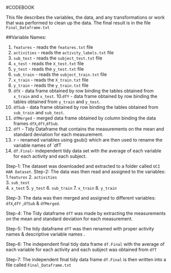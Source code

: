 #CODEBOOK

This file describes the variables, the data, and any transformations or work that was performed to clean up the data.
The final result is in the file `Final_Dataframe.txt`

##Variable Names:
1. `features` - reads the `features.txt` file
2. `activities` - reads the `activity_labels.txt` file  
3. `sub_test` - reads the `subject_test.txt` file  
4. `x_test` - reads the `X_test.txt` file
5. `y_test` - reads the `y_test.txt` file
6. `sub_train` - reads the `subject_train.txt` file
7. `x_train` - reads the `X_train.txt` file
8. `y_train` - reads the `y_train.txt` file
9. `dfX` - data frame obtained by row binding the tables obtained from `x_train` and `x_test`.
10.`dfY` - data frame obtained by row binding the tables obtained from `y_train` and `y_test`. 
11. `dfSub` - data frame obtained by row binding the tables obtained from `sub_train` and `sub_test`.
12. `dfMerged` - merged data frame obtained by column binding the data frames `dfX`,`dfY`,`dfSub`.
13. `dfT` - Tidy Dataframe that contains the measurements on the mean and standard deviation for each measurement.
14. `r` - renamed variables using gsub() which are then used to rename the variable names of `dfT  
15. `df.Final`- independent tidy data set with the average of each variable for each activity and each subject.

Step-1: The dataset was downloaded and extracted to a folder called `UCI HAR Dataset`.
Step-2: The data was then read and assigned to the variables:
        1.`features`
        2. `activities`  
        3. `sub_test`  
        4. `x_test` 
        5. `y_test`
        6. `sub_train`
        7. `x_train`
        8. `y_train`

Step-3: The data was then merged and assigned to different variables: `dfX`,`dfY` ,`dfSub` & `dfMerged`.

Step-4: The Tidy dataframe `dfT` was made by extracting the measurements on the mean and standard deviation for each measurement.

Step-5: The tidy dataframe `dfT` was then renamed with proper activity names & descriptive variable names .

Step-6: The independent final tidy data frame `df.Final` with the average of each variable for each activity and each subject was obtained from 
        `dfT`
        
Step-7: The independent final tidy data frame `df.Final` is then written into a file called `Final_Dataframe.txt`






